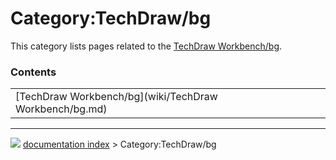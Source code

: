 # Category:TechDraw/bg
This category lists pages related to the [TechDraw Workbench/bg](TechDraw_Workbench/bg.md).

### Contents

|     |     |     |
| --- | --- | --- |
| [TechDraw Workbench/bg](wiki/TechDraw Workbench/bg.md) |



---
![](images/Right_arrow.png) [documentation index](../README.md) > Category:TechDraw/bg
